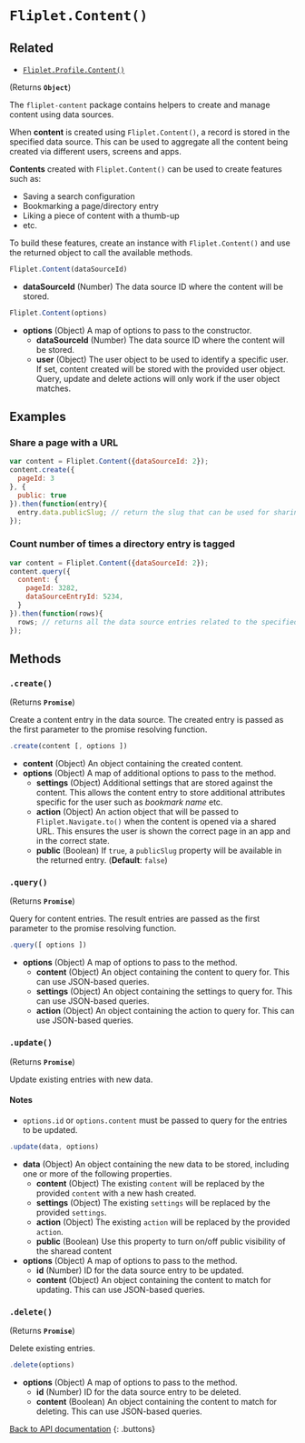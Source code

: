 # `Fliplet.Content()`

## Related

* [`Fliplet.Profile.Content()`](fliplet-profile-content.md)

(Returns **`Object`**)

The `fliplet-content` package contains helpers to create and manage content using data sources.

When **content** is created using `Fliplet.Content()`, a record is stored in the specified data source. This can be used to aggregate all the content being created via different users, screens and apps.

**Contents** created with `Fliplet.Content()` can be used to create features such as:

* Saving a search configuration
* Bookmarking a page/directory entry
* Liking a piece of content with a thumb-up
* etc.

To build these features, create an instance with `Fliplet.Content()` and use the returned object to call the available methods.

```js
Fliplet.Content(dataSourceId)
```

* **dataSourceId** (Number) The data source ID where the content will be stored.

```js
Fliplet.Content(options)
```

* **options** (Object) A map of options to pass to the constructor.
  * **dataSourceId** (Number) The data source ID where the content will be stored.
  * **user** (Object) The user object to be used to identify a specific user. If set, content created will be stored with the provided user object. Query, update and delete actions will only work if the user object matches.

## Examples

### Share a page with a URL

```js
var content = Fliplet.Content({dataSourceId: 2});
content.create({
  pageId: 3
}, {
  public: true
}).then(function(entry){
  entry.data.publicSlug; // return the slug that can be used for sharing via a http://apps.fliplet.com/r/{{publicSlug}} URL
});
```

### Count number of times a directory entry is tagged

```js
var content = Fliplet.Content({dataSourceId: 2});
content.query({
  content: {
    pageId: 3282,
    dataSourceEntryId: 5234,
  }
}).then(function(rows){
  rows; // returns all the data source entries related to the specified content
});
```

## Methods

### `.create()`

(Returns **`Promise`**)

Create a content entry in the data source. The created entry is passed as the first parameter to the promise resolving function.

```js
.create(content [, options ])
```

* **content** (Object) An object containing the created content.
* **options** (Object) A map of additional options to pass to the method.
  * **settings** (Object) Additional settings that are stored against the content. This allows the content entry to store additional attributes specific for the user such as _bookmark name_ etc.
  * **action** (Object) An action object that will be passed to `Fliplet.Navigate.to()` when the content is opened via a shared URL. This ensures the user is shown the correct page in an app and in the correct state.
  * **public** (Boolean) If `true`, a `publicSlug` property will be available in the returned entry. (**Default**: `false`)

### `.query()`

(Returns **`Promise`**)

Query for content entries. The result entries are passed as the first parameter to the promise resolving function.

```js
.query([ options ])
```

* **options** (Object) A map of options to pass to the method.
  * **content** (Object) An object containing the content to query for. This can use JSON-based queries.
  * **settings** (Object) An object containing the settings to query for. This can use JSON-based queries.
  * **action** (Object) An object containing the action to query for. This can use JSON-based queries.

### `.update()`

(Returns **`Promise`**)

Update existing entries with new data.

#### Notes

* `options.id` or `options.content` must be passed to query for the entries to be updated.

```js
.update(data, options)
```

* **data** (Object) An object containing the new data to be stored, including one or more of the following properties.
  * **content** (Object) The existing `content` will be replaced by the provided `content` with a new hash created.
  * **settings** (Object) The existing `settings` will be replaced by the provided `settings`.
  * **action** (Object) The existing `action` will be replaced by the provided `action`.
  * **public** (Boolean) Use this property to turn on/off public visibility of the sharead content
* **options** (Object) A map of options to pass to the method.
  * **id** (Number) ID for the data source entry to be updated.
  * **content** (Object) An object containing the content to match for updating. This can use JSON-based queries.

### `.delete()`

(Returns **`Promise`**)

Delete existing entries.

```js
.delete(options)
```

* **options** (Object) A map of options to pass to the method.
  * **id** (Number) ID for the data source entry to be deleted.
  * **content** (Boolean) An object containing the content to match for deleting. This can use JSON-based queries.

[Back to API documentation](../API-Documentation.md)
{: .buttons}
